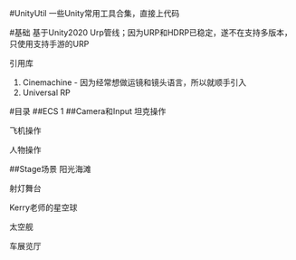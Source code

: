#UnityUtil
一些Unity常用工具合集，直接上代码

#基础
基于Unity2020 Urp管线；因为URP和HDRP已稳定，遂不在支持多版本，只使用支持手游的URP

引用库
1. Cinemachine  -   因为经常想做运镜和镜头语言，所以就顺手引入
2. Universal RP

#目录
##ECS
1
##Camera和Input
坦克操作

飞机操作

人物操作

##Stage场景
阳光海滩

射灯舞台

Kerry老师的星空球

太空舰

车展览厅

